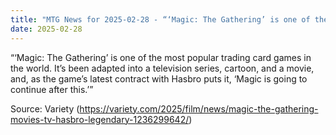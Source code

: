 ```yaml
---
title: "MTG News for 2025-02-28 - “‘Magic: The Gathering’ is one of the most popular..."
date: 2025-02-28
---
```


“‘Magic: The Gathering’ is one of the most popular trading card games in the world. It’s been adapted into a television series, cartoon, and a movie, and, as the game’s latest contract with Hasbro puts it, ‘Magic is going to continue after this.’”

Source: Variety (https://variety.com/2025/film/news/magic-the-gathering-movies-tv-hasbro-legendary-1236299642/)
